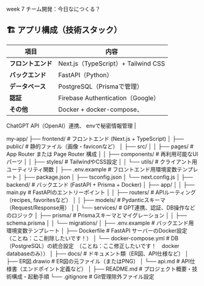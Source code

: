 week 7 チーム開発：今日なにつくる？

## 🏗️ アプリ構成（技術スタック）

| 項目 | 内容 |
| --- | --- |
| **フロントエンド** | Next.js（TypeScript）+ Tailwind CSS |
| **バックエンド** | FastAPI（Python） |
| **データベース** | PostgreSQL（Prismaで管理） |
| **認証** | Firebase Authentication（Google） |
| **その他** | Docker + docker-compose、
ChatGPT API（OpenAI）連携、
envで秘密情報管理 |




my-app/
├── frontend/                             # フロントエンド (Next.js + TypeScript)
│   ├── public/                           # 静的ファイル（画像・faviconなど）
│   ├── src/
│   │   ├── pages/                        # App Router または Page Router 構成
│   │   ├── components/                   # 再利用可能なUIパーツ
│   │   ├── styles/                       # TailwindやCSS設定
│   │   └── utils/                        # クライアント用ユーティリティ関数
│   ├── .env.example                      # フロントエンド用環境変数テンプレート
│   ├── package.json
│   ├── tsconfig.json
│   └── next.config.js
│
├── backend/                              # バックエンド (FastAPI + Prisma + Docker)
│   ├── app/
│   │   ├── main.py                       # FastAPIのエントリーポイント
│   │   ├── routers/                      # APIルーティング（recipes, favoritesなど）
│   │   ├── models/                       # Pydanticスキーマ（Request/Response用）
│   │   └── services/                     # GPT連携、認証、DB操作などのロジック
│   ├── prisma/                           # Prismaスキーマとマイグレーション
│   │   ├── schema.prisma
│   │   └── migrations/
│   ├── .env.example                      # バックエンド用環境変数テンプレート
│   ├── Dockerfile                        # FastAPI サーバーのDocker設定　（ことね：ここ削除したいです！）
│   └── docker-compose.yml                # DB（PostgreSQL）の統合設定　（ことね：ここ修正したいです！　docker databaseのみ））
│
├── docs/                                 # ドキュメント類（ER図、API仕様など）
│   ├── ER図.drawio                        # ER図の元ファイル（またはPNG）
│   └── api.md                       # API仕様書（エンドポイント定義など）
│
├── README.md                             # プロジェクト概要・技術構成・起動手順
└── .gitignore                            # Git管理除外ファイル設定